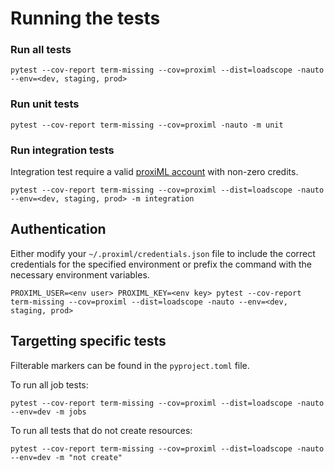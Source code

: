 # Running the tests

### Run all tests

```
pytest --cov-report term-missing --cov=proximl --dist=loadscope -nauto --env=<dev, staging, prod>
```

### Run unit tests

```
pytest --cov-report term-missing --cov=proximl -nauto -m unit
```

### Run integration tests

Integration test require a valid [proxiML account](https://app.proximl.ai) with non-zero credits.

```
pytest --cov-report term-missing --cov=proximl --dist=loadscope -nauto --env=<dev, staging, prod> -m integration
```

## Authentication

Either modify your `~/.proximl/credentials.json` file to include the correct credentials for the specified environment or prefix the command with the necessary environment variables.

```
PROXIML_USER=<env user> PROXIML_KEY=<env key> pytest --cov-report term-missing --cov=proximl --dist=loadscope -nauto --env=<dev, staging, prod>
```

## Targetting specific tests

Filterable markers can be found in the `pyproject.toml` file.

To run all job tests:

```
pytest --cov-report term-missing --cov=proximl --dist=loadscope -nauto --env=dev -m jobs
```

To run all tests that do not create resources:

```
pytest --cov-report term-missing --cov=proximl --dist=loadscope -nauto --env=dev -m "not create"
```
